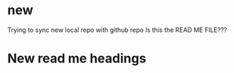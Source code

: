 new
===
Trying to sync new local repo with github repo
Is this the READ ME FILE???
# New read me headings
